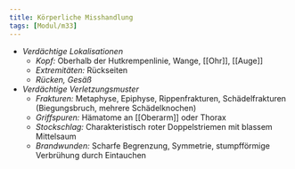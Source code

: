 ```yaml
---
title: Körperliche Misshandlung
tags: [Modul/m33]
---
```

- *Verdächtige Lokalisationen*
	- *Kopf:* Oberhalb der Hutkrempenlinie, Wange, [[Ohr]], [[Auge]]
	- *Extremitäten:* Rückseiten
	- *Rücken, Gesäß*
- *Verdächtige Verletzungsmuster*
	- *Frakturen:* Metaphyse, Epiphyse, Rippenfrakturen, Schädelfrakturen (Biegungsbruch, mehrere Schädelknochen)
	- *Griffspuren:* Hämatome an [[Oberarm]] oder Thorax
	- *Stockschlag:* Charakteristisch roter Doppelstriemen mit blassem Mittelsaum
	- *Brandwunden:* Scharfe Begrenzung, Symmetrie, stumpfförmige Verbrühung durch Eintauchen